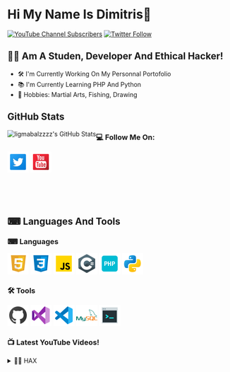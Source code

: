 # Hi My Name Is Dimitris👋

[![YouTube Channel Subscribers](https://img.shields.io/youtube/channel/subscribers/UCJQ_4gnMa7A49orDybZl7hA?logo=youtube&logoColor=red&style=for-the-badge)][youtube]
[![Twitter Follow](https://img.shields.io/twitter/follow/DimitrisEbrahim?color=1DA1F2&logo=twitter&style=for-the-badge)](https://twitter.com/intent/follow?original_referer=https%3A%2F%2Fgithub.com%2FcodeSTACKr&screen_name=codeSTACKr)
## 🙋‍♂️ Am A Studen, Developer And Ethical Hacker!
- 🛠 I'm Currently Working On My Personnal Portofolio
- 📚 I'm Currently Learning PHP And Python
- 🏅 Hobbies: Martial Arts, Fishing, Drawing

## GitHub Stats

<img align="left" alt="ligmabalzzzz's GitHub Stats" src="https://github-readme-stats.vercel.app/api?username=ligmabalzzzz&theme=tokyonight" />

### 💻 Follow Me On:

[![twitter](./img/tw.png)](https://twitter.com/DimitrisEbrahim)
[![youtube](./img/yt.png)](https://www.youtube.com/channel/UCJQ_4gnMa7A49orDybZl7hA)

<br/>
<br/>
<br/>

## ⌨ Languages And Tools

### ⌨ Languages

[![youtube](./img/html.png)](https://github.com/ligmabalzzzz)
[![youtube](./img/css.png)](https://github.com/ligmabalzzzz)
[![youtube](./img/js.png)](https://github.com/ligmabalzzzz)
[![youtube](./img/c.png)](https://github.com/ligmabalzzzz)
[![youtube](./img/php.png)](https://github.com/ligmabalzzzz)
[![youtube](./img/py.png)](https://github.com/ligmabalzzzz)
### 🛠 Tools

[![youtube](./img/git.png)](https://github.com/ligmabalzzzz)
[![youtube](./img/vsc.png)](https://github.com/ligmabalzzzz)
[![youtube](./img/vs.png)](https://github.com/ligmabalzzzz)
[![youtube](./img/sql.png)](https://github.com/ligmabalzzzz)
[![youtube](./img/cons.png)](https://github.com/ligmabalzzzz)
### 📺 Latest YouTube Videos!

<!-- YOUTUBE:START -->
<!-- YOUTUBE:END -->

<details>
<summary>👨‍💻 HAX</summary>
<img src="./img/pe.png" />
<img src="./img/kali.png" />
<img src="./img/ras.png" />
<img src="./img/ub.png" />
</details>

[twitter]: https://twitter.com/DimitrisEbrahim
[youtube]: https://www.youtube.com/channel/UCJQ_4gnMa7A49orDybZl7hA